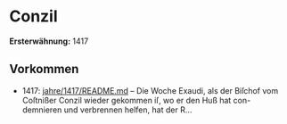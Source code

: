 # Conzil

**Ersterwähnung:** 1417

## Vorkommen
- 1417: [jahre/1417/README.md](../jahre/1417/README.md) – Die Woche Exaudi, als der Biſchof vom Coſtnißer
Conzil wieder gekommen iſ, wo er den Huß hat con-
demnieren und verbrennen helfen, hat der R...
